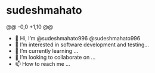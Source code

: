 # sudeshmahato
@@ -0,0 +1,10 @@
- 👋 Hi, I’m @sudeshmahato996
@sudeshmahato996
- 👀 I’m interested in software development and testing...
- 🌱 I’m currently learning ...
- 💞️ I’m looking to collaborate on ...
- 📫 How to reach me ...

<!---
sudeshmahato/sudeshmahato is a ✨ special ✨ repository because its `README.md` (this file) appears on your GitHub profile.
You can click the Preview link to take a look at your changes.
--->
